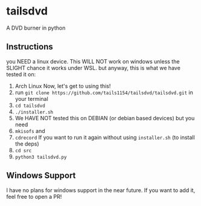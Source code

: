 # tailsdvd
A DVD burner in python
## Instructions
you NEED a linux device. This WILL NOT work on windows unless the SLIGHT chance it works under WSL.
but anyway, this is what we have tested it on:
1. Arch Linux
Now, let's get to using this!
1. run `git clone https://github.com/tails1154/tailsdvd/tailsdvd.git` in your terminal
2. `cd tailsdvd`
3. `./installer.sh`
4. We HAVE NOT tested this on DEBIAN (or debian based devices) but you need
1. `mkisofs`
and
2. `cdrecord`
If you want to run it again without using `installer.sh` (to install the deps)
1. `cd src`
2. `python3 tailsdvd.py`
## Windows Support
I have no plans for windows support in the near future. If you want to add it, feel free to open a PR!
